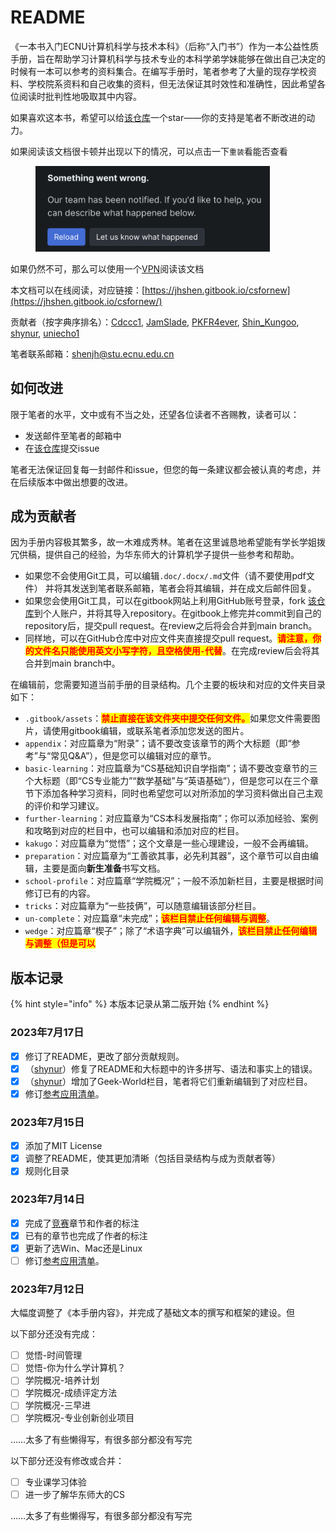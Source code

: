 # README

《一本书入门ECNU计算机科学与技术本科》（后称“入门书”）作为一本公益性质手册，旨在帮助学习计算机科学与技术专业的本科学弟学妹能够在做出自己决定的时候有一本可以参考的资料集合。在编写手册时，笔者参考了大量的现存学校资料、学校院系资料和自己收集的资料，但无法保证其时效性和准确性，因此希望各位阅读时批判性地吸取其中内容。

如果喜欢这本书，希望可以给[该仓库](https://github.com/shinkungoo/ECNUCS\_for\_new)一个star——你的支持是笔者不断改进的动力。

如果阅读该文档很卡顿并出现以下的情况，可以点击一下`重装`看能否查看

<div align="left" data-full-width="false">

<figure><img src=".gitbook/assets/reload.png" alt="" width="375"><figcaption></figcaption></figure>

</div>

如果仍然不可，那么可以使用一个[VPN](preparation/reference-list/vpn.md)阅读该文档

本文档可以在线阅读，对应链接：[https://jhshen.gitbook.io/csfornew](https://jhshen.gitbook.io/csfornew/)

贡献者（按字典序排名）：[Cdccc1](https://github.com/Cdccc1), [JamSlade](https://github.com/JamSlade), [PKFR4ever](https://github.com/PKFR4ever), [Shin\_Kungoo](https://github.com/shinkungoo), [shynur](https://github.com/shynur), [uniecho1](https://github.com/uniecho1)

笔者联系邮箱：[shenjh@stu.ecnu.edu.cn](mailto:shenjh@stu.ecnu.edu.cn)

## 如何改进

限于笔者的水平，文中或有不当之处，还望各位读者不吝赐教，读者可以：

* 发送邮件至笔者的邮箱中
* 在[该仓库](https://github.com/shinkungoo/ECNUCS\_for\_new)提交issue

笔者无法保证回复每一封邮件和issue，但您的每一条建议都会被认真的考虑，并在后续版本中做出想要的改进。

## 成为贡献者

因为手册内容极其繁多，故一木难成秀林。笔者在这里诚恳地希望能有学长学姐拨冗供稿，提供自己的经验，为华东师大的计算机学子提供一些参考和帮助。

* 如果您不会使用Git工具，可以编辑`.doc/.docx/.md`文件（请不要使用pdf文件） 并将其发送到笔者联系邮箱，笔者会将其编辑，并在成文后邮件回复。
* 如果您会使用Git工具，可以在gitbook网站上利用GitHub账号登录，fork [该仓库](https://github.com/shinkungoo/ECNUCS\_for\_new)到个人账户，并将其导入repository。在gitbook上修完并commit到自己的repository后，提交pull request。在review之后将会合并到main branch。
* 同样地，可以在GitHub仓库中对应文件夹直接提交pull request。<mark style="color:red;">**请注意，你的文件名只能使用英文小写字符，且空格使用**</mark><mark style="color:red;">**`-`**</mark><mark style="color:red;">**代替**</mark>。在完成review后会将其合并到main branch中。

在编辑前，您需要知道当前手册的目录结构。几个主要的板块和对应的文件夹目录如下：

* `.gitbook/assets`：<mark style="color:red;">**禁止直接在该文件夹中提交任何文件。**</mark>如果您文件需要图片，请使用gitbook编辑，或联系笔者添加您发送的图片。
* `appendix`：对应篇章为“附录”；请不要改变该章节的两个大标题（即“参考”与“常见Q\&A”），但是您可以编辑对应的章节。
* `basic-learning`：对应篇章为“CS基础知识自学指南”；请不要改变章节的三个大标题（即“CS专业能力”“数学基础”与“英语基础”），但是您可以在三个章节下添加各种学习资料，同时也希望您可以对所添加的学习资料做出自己主观的评价和学习建议。
* `further-learning`：对应篇章为“CS本科发展指南”；你可以添加经验、案例和攻略到对应的栏目中，也可以编辑和添加对应的栏目。
* `kakugo`：对应篇章为“觉悟”；这个文章是一些心理建设，一般不会再编辑。
* `preparation`：对应篇章为“工善欲其事，必先利其器”，这个章节可以自由编辑，主要是面向**新生准备**书写文档。
* `school-profile`：对应篇章“学院概况”；一般不添加新栏目，主要是根据时间修订已有的内容。
* `tricks`：对应篇章为“一些技俩”，可以随意编辑该部分栏目。
* `un-complete`：对应篇章“未完成”；<mark style="color:red;">**该栏目禁止任何编辑与调整**</mark>。
* `wedge`：对应篇章“楔子”；除了“术语字典”可以编辑外，<mark style="color:red;">**该栏目禁止任何编辑与调整（但是可以**</mark>

## 版本记录

{% hint style="info" %}
本版本记录从第二版开始
{% endhint %}

### 2023年7月17日

* [x] 修订了README，更改了部分贡献规则。
* [x] （[shynur](https://github.com/shynur)）修复了README和大标题中的许多拼写、语法和事实上的错误。
* [x] （[shynur](https://github.com/shynur)）增加了Geek-World栏目，笔者将它们重新编辑到了对应栏目。
* [x] 修订[参考应用清单](preparation/reference-list/)。

### 2023年7月15日

* [x] 添加了MIT License
* [x] 调整了README，使其更加清晰（包括目录结构与成为贡献者等）
* [x] 规则化目录

### 2023年7月14日

* [x] 完成了[竞赛](further-learning/jing-sai/)章节和作者的标注
* [x] 已有的章节也完成了作者的标注
* [x] 更新了选Win、Mac还是Linux
* [ ] 修订[参考应用清单](preparation/reference-list/)。

### 2023年7月12日

大幅度调整了《本手册内容》，并完成了基础文本的撰写和框架的建设。但

以下部分还没有完成：

* [ ] 觉悟-时间管理
* [ ] 觉悟-你为什么学计算机？
* [ ] 学院概况-培养计划
* [ ] 学院概况-成绩评定方法
* [ ] 学院概况-三早进
* [ ] 学院概况-专业创新创业项目

……太多了有些懒得写，有很多部分都没有写完

以下部分还没有修改或合并：

* [ ] 专业课学习体验
* [ ] 进一步了解华东师大的CS

……太多了有些懒得写，有很多部分都没有写完
